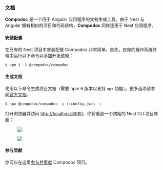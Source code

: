 ### 文档

**Compodoc** 是一个用于 Angular 应用程序的文档生成工具。由于 Nest 与 Angular 拥有相似的项目和代码结构，**Compodoc** 同样适用于 Nest 应用程序。

#### 安装配置

在已有的 Nest 项目中安装配置 Compodoc 非常简单。首先，在你的操作系统终端中运行以下命令以添加开发依赖：

```bash
$ npm i -D @compodoc/compodoc
```

#### 生成文档

使用以下命令生成项目文档（需要 npm 6 版本以支持 `npx` 功能）。更多选项请参阅[官方文档](https://compodoc.app/guides/usage.html)。

```bash
$ npx @compodoc/compodoc -p tsconfig.json -s
```

打开浏览器并访问 [http://localhost:8080](http://localhost:8080)，你将看到一个初始的 Nest CLI 项目界面：

<figure><img src="/assets/documentation-compodoc-1.jpg" /></figure>
<figure><img src="/assets/documentation-compodoc-2.jpg" /></figure>

#### 参与贡献

你可以在这里[参与并贡献](https://github.com/compodoc/compodoc) Compodoc 项目。
